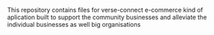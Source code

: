 This repository contains files for verse-connect e-commerce kind of aplication built to 
support the community businesses and alleviate the individual businesses as well big organisations
